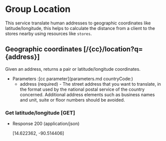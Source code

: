 
# Group Location

This service translate human addresses to geographic coordinates like latitude/longitude, this helps to calculate the distance from a client to the stores nearby using resources like `stores`.

## Geographic coordinates [/{cc}/location?q={address}]

Given an address, returns a pair or latitude/longitude coordinates.

+ Parameters
    :[cc parameter](parameters.md countryCode:)
    + address (required) - The street address that you want to translate, in the format used by the national postal service of the country concerned. Additional address elements such as business names and unit, suite or floor numbers should be avoided.

### Get latitude/longitude [GET]

+ Response 200 (application/json)

    [14.622362, -90.514406]
